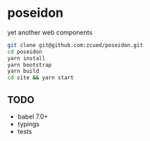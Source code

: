 # poseidon

yet another web components

```sh
git clone git@github.com:zcued/poseidon.git
cd poseidon
yarn install
yarn bootstrap
yarn build
cd site && yarn start
```

## TODO

- babel 7.0+
- typings
- tests
